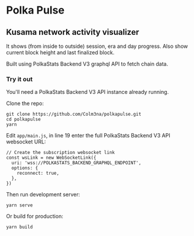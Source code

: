 # Polka Pulse

## Kusama network activity visualizer

It shows (from inside to outside) session, era and day progress. Also show current block height and last finalized block.

Built using PolkaStats Backend V3 graphql API to fetch chain data.


### Try it out

You'll need a PolkaStats Backend V3 API instance already running.

Clone the repo:

```
git clone https://github.com/Colm3na/polkapulse.git
cd polkapulse
yarn
```

Edit `app/main.js`, in line 19 enter the full PolkaStats Backend V3 API websocket URL:

```
// Create the subscription websocket link
const wsLink = new WebSocketLink({
  uri: 'wss://POLKASTATS_BACKEND_GRAPHQL_ENDPOINT',
  options: {
    reconnect: true,
  },
})
```

Then run development server:

```
yarn serve
```

Or build for production:

```
yarn build
```